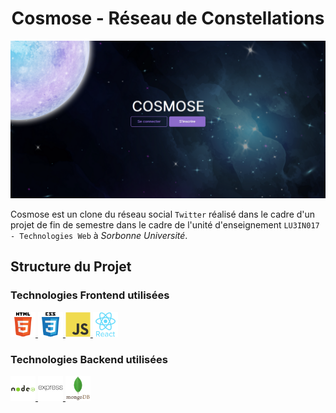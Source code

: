 <h1 align='center'>Cosmose - Réseau de Constellations</h1>

![Bannière Cosmose](https://github.com/Ethan2541/Cosmose/blob/main/Cosmose.png) 

Cosmose est un clone du réseau social `Twitter` réalisé dans le cadre d'un projet de fin de semestre dans le cadre de l'unité d'enseignement `LU3IN017 - Technologies Web` à _Sorbonne Université_.


## Structure du Projet

### Technologies Frontend utilisées

<p align='left'> <a href='https://www.w3.org/html/' target='_blank' rel='noreferrer'> <img src='https://raw.githubusercontent.com/devicons/devicon/master/icons/html5/html5-original-wordmark.svg' alt='html5' width='40' height='40'/> </a> <a href='https://www.w3schools.com/css/' target='_blank' rel='noreferrer'> <img src='https://raw.githubusercontent.com/devicons/devicon/master/icons/css3/css3-original-wordmark.svg' alt='css3' width='40' height='40'/> </a> <a href='https://developer.mozilla.org/en-US/docs/Web/JavaScript' target='_blank' rel='noreferrer'> <img src='https://raw.githubusercontent.com/devicons/devicon/master/icons/javascript/javascript-original.svg' alt='javascript' width='40' height='40'/> </a> <a href='https://reactjs.org/' target='_blank' rel='noreferrer'> <img src='https://raw.githubusercontent.com/devicons/devicon/master/icons/react/react-original-wordmark.svg' alt='react' width='40' height='40'/> </a> </p>

### Technologies Backend utilisées

<p align='left'> <a href='https://nodejs.org' target='_blank' rel='noreferrer'> <img src='https://raw.githubusercontent.com/devicons/devicon/master/icons/nodejs/nodejs-original-wordmark.svg' alt='nodejs' width='40' height='40'/> </a> <a href='https://expressjs.com' target='_blank' rel='noreferrer'> <img src='https://raw.githubusercontent.com/devicons/devicon/master/icons/express/express-original-wordmark.svg' alt='express' width='40' height='40'/> </a> <a href='https://www.mongodb.com/' target='_blank' rel='noreferrer'> <img src='https://raw.githubusercontent.com/devicons/devicon/master/icons/mongodb/mongodb-original-wordmark.svg' alt='mongodb' width='40' height='40'/> </a> </p>